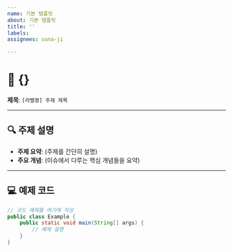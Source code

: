 ```yaml
---
name: 기본 템플릿
about: 기본 템플릿
title: ''
labels: 
assignees: suna-ji

---
```


# 📌 {}

**제목**: `[라벨명] 주제 제목`

---

## 🔍 주제 설명
- **주제 요약**: (주제를 간단히 설명)
- **주요 개념**: (이슈에서 다루는 핵심 개념들을 요약)

---

## 💻 예제 코드

```java
// 코드 예제를 여기에 작성
public class Example {
    public static void main(String[] args) {
        // 예제 설명
    }
}
```
